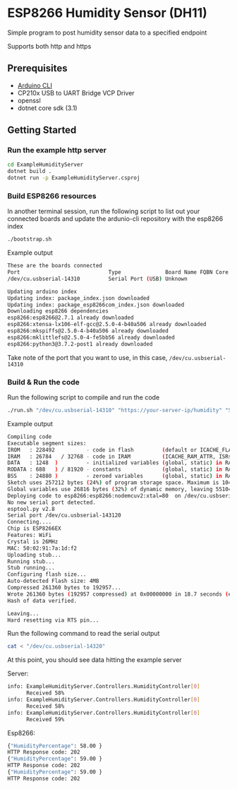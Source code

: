 # ESP8266 Humidity Sensor (DH11)

Simple program to post humidity sensor data to a specified endpoint

Supports both http and https

## Prerequisites

* [Arduino CLI](https://arduino.github.io/arduino-cli/installation/)
* CP210x USB to UART Bridge VCP Driver
* openssl
* dotnet core sdk (3.1)

## Getting Started

### Run the example http server

```bash
cd ExampleHumidityServer
dotnet build .
dotnet run -p ExampleHumidityServer.csproj
```

### Build ESP8266 resources

In another terminal session, run the following script to list out your connected boards and update the ardunio-cli repository with the esp8266 index

```bash
./bootstrap.sh
```

Example output

```bash
These are the boards connected
Port                            Type              Board Name FQBN Core
/dev/cu.usbserial-14310         Serial Port (USB) Unknown

Updating arduino index
Updating index: package_index.json downloaded
Updating index: package_esp8266com_index.json downloaded
Downloading esp8266 dependencies
esp8266:esp8266@2.7.1 already downloaded
esp8266:xtensa-lx106-elf-gcc@2.5.0-4-b40a506 already downloaded
esp8266:mkspiffs@2.5.0-4-b40a506 already downloaded
esp8266:mklittlefs@2.5.0-4-fe5bb56 already downloaded
esp8266:python3@3.7.2-post1 already downloaded
```

Take note of the port that you want to use, in this case, `/dev/cu.usbserial-14310`

### Build & Run the code

Run the following script to compile and run the code

```bash
./run.sh "/dev/cu.usbserial-14310" "https://your-server-ip/humidity" "SSID" "password"
```

Example output

```bash
Compiling code
Executable segment sizes:
IROM   : 228492          - code in flash         (default or ICACHE_FLASH_ATTR)
IRAM   : 26784   / 32768 - code in IRAM          (ICACHE_RAM_ATTR, ISRs...)
DATA   : 1248  )         - initialized variables (global, static) in RAM/HEAP
RODATA : 688   ) / 81920 - constants             (global, static) in RAM/HEAP
BSS    : 24880 )         - zeroed variables      (global, static) in RAM/HEAP
Sketch uses 257212 bytes (24%) of program storage space. Maximum is 1044464 bytes.
Global variables use 26816 bytes (32%) of dynamic memory, leaving 55104 bytes for local variables. Maximum is 81920 bytes.
Deploying code to esp8266:esp8266:nodemcuv2:xtal=80  on /dev/cu.usbserial-143120
No new serial port detected.
esptool.py v2.8
Serial port /dev/cu.usbserial-143120
Connecting....
Chip is ESP8266EX
Features: WiFi
Crystal is 26MHz
MAC: 50:02:91:7a:1d:f2
Uploading stub...
Running stub...
Stub running...
Configuring flash size...
Auto-detected Flash size: 4MB
Compressed 261360 bytes to 192957...
Wrote 261360 bytes (192957 compressed) at 0x00000000 in 18.7 seconds (effective 111.8 kbit/s)...
Hash of data verified.

Leaving...
Hard resetting via RTS pin...
```

Run the following command to read the serial output

```bash
cat < "/dev/cu.usbserial-14320"
```

At this point, you should see data hitting the example server

Server:

```bash
info: ExampleHumidityServer.Controllers.HumidityController[0]
      Received 58%
info: ExampleHumidityServer.Controllers.HumidityController[0]
      Received 58%
info: ExampleHumidityServer.Controllers.HumidityController[0]
      Received 59%
```

Esp8266:

```bash
{"HumidityPercentage": 58.00 }
HTTP Response code: 202
{"HumidityPercentage": 59.00 }
HTTP Response code: 202
{"HumidityPercentage": 59.00 }
HTTP Response code: 202
```
